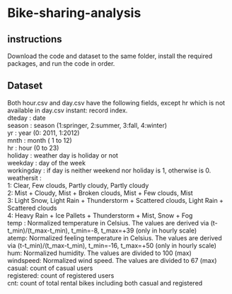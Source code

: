 # Bike-sharing-analysis
## instructions
Download the code and dataset to the same folder, install the required packages, and run the code in order.  
## Dataset
Both hour.csv and day.csv have the following fields, except hr which is not available in day.csv
instant: record index.  
dteday : date  
season : season (1:springer, 2:summer, 3:fall, 4:winter)  
yr : year (0: 2011, 1:2012)  
mnth : month ( 1 to 12)  
hr : hour (0 to 23)  
holiday : weather day is holiday or not  
weekday : day of the week  
workingday : if day is neither weekend nor holiday is 1, otherwise is 0.  
weathersit :  
1: Clear, Few clouds, Partly cloudy, Partly cloudy  
2: Mist + Cloudy, Mist + Broken clouds, Mist + Few clouds, Mist  
3: Light Snow, Light Rain + Thunderstorm + Scattered clouds, Light Rain + Scattered clouds  
4: Heavy Rain + Ice Pallets + Thunderstorm + Mist, Snow + Fog  
temp : Normalized temperature in Celsius. The values are derived via (t-t_min)/(t_max-t_min), t_min=-8, t_max=+39 (only in hourly scale)  
atemp: Normalized feeling temperature in Celsius. The values are derived via (t-t_min)/(t_max-t_min), t_min=-16, t_max=+50 (only in hourly scale)  
hum: Normalized humidity. The values are divided to 100 (max)  
windspeed: Normalized wind speed. The values are divided to 67 (max)  
casual: count of casual users  
registered: count of registered users  
cnt: count of total rental bikes including both casual and registered  

